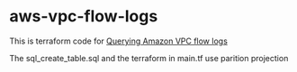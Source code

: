# aws-vpc-flow-logs

This is terraform code for [Querying Amazon VPC flow logs](https://docs.aws.amazon.com/athena/latest/ug/vpc-flow-logs.html)

The sql_create_table.sql and the terraform in main.tf use parition projection
